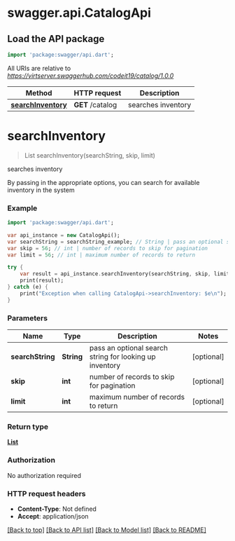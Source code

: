 # swagger.api.CatalogApi

## Load the API package
```dart
import 'package:swagger/api.dart';
```

All URIs are relative to *https://virtserver.swaggerhub.com/codeit19/catalog/1.0.0*

Method | HTTP request | Description
------------- | ------------- | -------------
[**searchInventory**](CatalogApi.md#searchInventory) | **GET** /catalog | searches inventory


# **searchInventory**
> List<Product> searchInventory(searchString, skip, limit)

searches inventory

By passing in the appropriate options, you can search for available inventory in the system 

### Example 
```dart
import 'package:swagger/api.dart';

var api_instance = new CatalogApi();
var searchString = searchString_example; // String | pass an optional search string for looking up inventory
var skip = 56; // int | number of records to skip for pagination
var limit = 56; // int | maximum number of records to return

try { 
    var result = api_instance.searchInventory(searchString, skip, limit);
    print(result);
} catch (e) {
    print("Exception when calling CatalogApi->searchInventory: $e\n");
}
```

### Parameters

Name | Type | Description  | Notes
------------- | ------------- | ------------- | -------------
 **searchString** | **String**| pass an optional search string for looking up inventory | [optional] 
 **skip** | **int**| number of records to skip for pagination | [optional] 
 **limit** | **int**| maximum number of records to return | [optional] 

### Return type

[**List<Product>**](Product.md)

### Authorization

No authorization required

### HTTP request headers

 - **Content-Type**: Not defined
 - **Accept**: application/json

[[Back to top]](#) [[Back to API list]](../README.md#documentation-for-api-endpoints) [[Back to Model list]](../README.md#documentation-for-models) [[Back to README]](../README.md)

